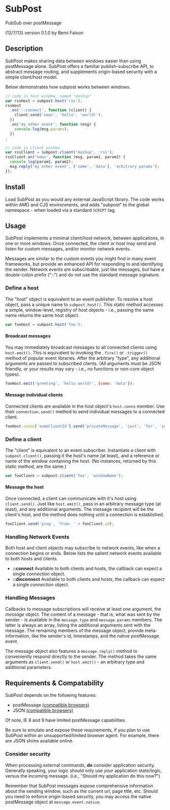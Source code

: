 # SubPost

PubSub over postMessage

(12/7/13)
version 0.1.0
by Bemi Faison


## Description

SubPost makes sharing data between windows easier than using postMessage alone. SubPost offers a familiar publish-subscribe API, to abstract message routing, and supplements origin-based security with a simple client/host model.

Below demonstrates how subpost works between windows.

```js
// code in host window, named "mashup"
var rssHost = subpost.host('rss');
rssHost
  .on('::connect', function (client) {
    client.send('news', 'hello', 'world!');
  })
  .on('my other event', function (msg) {
    console.log(msg.params);
  })
;

// code in client window
var rssClient = subpost.client('mashup', 'rss');
rssClient.on('news', function (msg, param1, param2) {
  console.log(param1, param2);
  msg.reply('my other event', ['some', 'data'], 'arbitrary params');
});
```

## Install

Load SubPost as you would any external JavaScript library. The code works within AMD and CJS environments, and adds "subpost" to the global namespace - when loaded via a standard `SCRIPT` tag.


## Usage

SubPost implements a minimal client/host network, between applications, in one or more windows. Once connected, the client or host may send and listen for custom messages, and/or monitor network events.

Messages are similar to the custom events you might find in many event frameworks, but provide an enhanced API for responding to and identifying the sender. Network events are subscribable, just like messages, but have a double-colon prefix ("::") and do not use the standard message signature.


### Define a host

The "host" object is equivalent to an event publisher. To resolve a host object, pass a unique name to `subpost.host()`. This static method accesses a simple, window-level, registry of host objects - i.e., passing the same name returns the same host object.

```js
var fooHost = subpost.host('foo');
```

#### Broadcast messages

You may immediately broadcast messages to all connected clients using `host.emit()`. This is equivalent to invoking the `.fire()` or `.trigger()` method of popular event libraries. After the arbitrary "type", any additional arguments are passed to subscribed clients. (All arguments must be JSON friendly, or your results may vary - i.e., no functions or non-core object types).

```js
fooHost.emit('greeting', 'hello world!', {some: 'data'});
```

#### Message individual clients

Connected clients are available in the host object's `host.conns` member. Use their `connection.send()` method to send individual messages to a connected client.

```js
fooHost.conns['someClientId'].send('privateMessage', 'just', 'for', 'you');
```


### Define a client

The "client" is equivalent to an event subscriber. Instantiate a client with `subpost.client()`, passing it the host's name (at least), and a reference or name of the window containing the host. (No instances, returned by this static method, are the same.)

```js
var fooClient = subpost.client('foo', 'windowName');
```

#### Message the host

Once connected, a client can communicate with it's host using `client.send()`. Just like `host.emit()`, pass in an arbitrary message type (at least), and any additional arguments. The message recipient will be the client's host, and the method does nothing until a connection is established.

```js
fooClient.send('ping', 'from: ' + fooClient.id);
```

### Handling Network Events

Both host and client objects may subscribe to network events, like when a connection begins or ends. Below lists the salient network events available to both hosts and clients.

  * **::connect** Available to both clients and hosts, the callback can expect a single _connection_ object.
  * **::disconnect** Available to both clients and hosts, the callback can expect a single _connection_ object.


### Handling Messages

Callbacks to message subscriptions will receive at least one argument, the _message_ object. The content of a message - that is, what was sent by the sender - is available in the `message.type` and `message.params` members. The latter is always an array, listing the additional arguments sent with the message. The remaining members of the message object, provide meta-information, like the sender's id, timestamps, and the native postMessage event.

The message object also features a `message.reply()` method to conveniently respond directly to the sender. The method takes the same arguments as `client.send()` or `host.emit()` - an arbitrary type and additional parameters.


## Requirements & Compatability

SubPost depends on the following features:

  * postMessage [(compatible browsers)](http://caniuse.com/#search=postmessage)
  * JSON [(compatible browsers)](http://caniuse.com/#search=json)

Of note, IE 8 and 9 have limited postMessage capabilities.

Be sure to emulate and expose these requirements, if you plan to use SubPost within an unsupported/limited browser agent. For example, there are JSON shims available online.


### Consider security

When processing external commands, **do** consider application security. Generally speaking, your logic should only use _your_ application state/logic, versus the incoming message. (i.e., "Should my application do this now?")

Remember that SubPost messages expose comprehensive information about the sending window, such as the current url, page title, etc. Should you need to enforce origin-based security, you may access the native postMessage object at `message.event.native`.